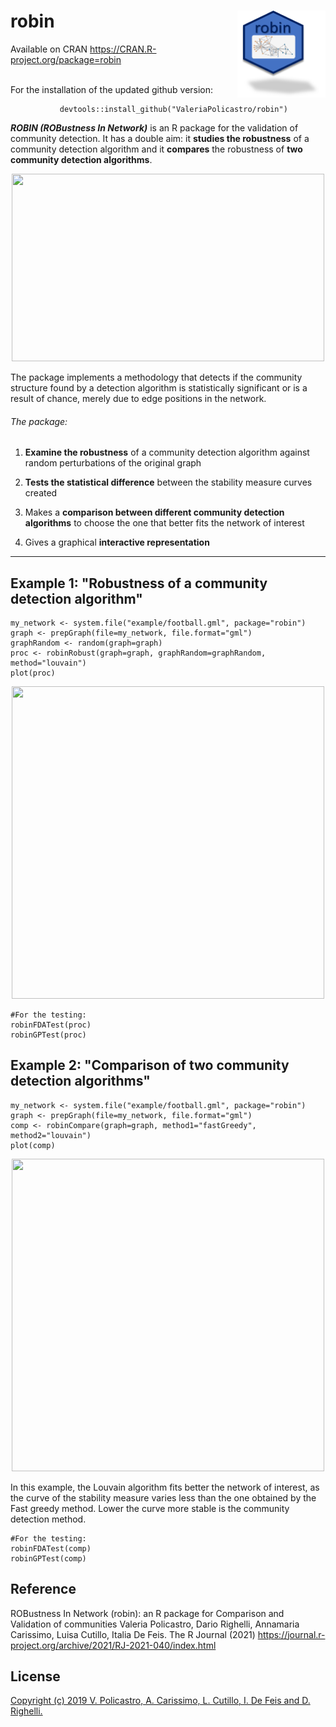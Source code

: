 # robin <img src="man/img/logoRobin.png" align="right" height="138.5"/>

Available on CRAN <https://CRAN.R-project.org/package=robin> <br/><br>


For the installation of the updated github version:

               devtools::install_github("ValeriaPolicastro/robin")



***ROBIN (ROBustness In Network)*** is an R package for the validation of community detection. It has a double aim: it **studies the robustness** of a community detection algorithm and it **compares** the robustness of **two community detection algorithms**.

<p align="center">

<img src="https://github.com/ValeriaPolicastro/Paper-Robin/blob/master/images/Schermata%20del%202019-09-23%2012-50-52.png" width="500" height="300"/>

</p>

The package implements a methodology that detects if the community structure found by a detection algorithm is statistically significant or is a result of chance, merely due to edge positions in the network.

###### The package:

1)  **Examine the robustness** of a community detection algorithm against random perturbations of the original graph

2)  **Tests the statistical difference** between the stability measure curves created

3)  Makes a **comparison between different community detection algorithms** to choose the one that better fits the network of interest

4)  Gives a graphical **interactive representation**

------------------------------------------------------------------------

## Example 1: "Robustness of a community detection algorithm"

```{r}
my_network <- system.file("example/football.gml", package="robin")
graph <- prepGraph(file=my_network, file.format="gml")
graphRandom <- random(graph=graph)
proc <- robinRobust(graph=graph, graphRandom=graphRandom, method="louvain")               
plot(proc)
```

<p align="center">
<img src="https://github.com/ValeriaPolicastro/Paper-Robin/blob/master/images/PlotRobin.png" width="500" height="500"/>
</p>

```{r}
#For the testing:
robinFDATest(proc)
robinGPTest(proc)
```

## Example 2: "Comparison of two community detection algorithms"

```{r}
my_network <- system.file("example/football.gml", package="robin")
graph <- prepGraph(file=my_network, file.format="gml")
comp <- robinCompare(graph=graph, method1="fastGreedy", method2="louvain")                
plot(comp)
```

<p align="center">
<img src="https://github.com/ValeriaPolicastro/Paper-Robin/blob/master/images/PlotCompare.png" width="500" height="500"/>
</p>

In this example, the Louvain algorithm fits better the network of interest, as the curve of the stability measure varies less than the one obtained by the Fast greedy method. Lower the curve more stable is the community detection method.

```{r}
#For the testing:
robinFDATest(comp)
robinGPTest(comp)
```

## Reference

ROBustness In Network (robin): an R package for Comparison and Validation of communities Valeria Policastro, Dario Righelli, Annamaria Carissimo, Luisa Cutillo, Italia De Feis. The R Journal (2021) <https://journal.r-project.org/archive/2021/RJ-2021-040/index.html>

## License

[Copyright (c) 2019 V. Policastro, A. Carissimo, L. Cutillo, I. De Feis and D. Righelli.](https://github.com/ValeriaPolicastro/robin/blob/master/LICENSE)
